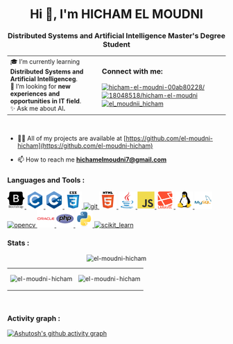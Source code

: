 <h1 align="center">Hi 👋, I'm HICHAM EL MOUDNI</h1>
<h3 align="center">Distributed Systems and Artificial Intelligence Master's Degree Student</h3>
<table>
<tr>
  <td valign="center">
    🎓 I’m currently learning <b>Distributed Systems and Artificial Intelligenceg</b>.<br>
    🎯 I’m looking for <b>new experiences and opportunities in IT field</b>.<br>
    ✨ Ask me about </b>AI<b>.
   </td>
   <td valign="center">
    <h3 align="left">Connect with me:</h3>
    <p align="left">
  <a href="https://linkedin.com/in/hicham-el-moudni-00ab80228/" target="blank"><img align="center" src="https://raw.githubusercontent.com/rahuldkjain/github-profile-readme-generator/master/src/images/icons/Social/linked-in-alt.svg" alt="hicham-el-moudni-00ab80228/" height="30" width="40" /></a>  &nbsp;  &nbsp;  &nbsp;
<a href="https://stackoverflow.com/users/18048518/hicham-el-moudni" target="blank"><img align="center" src="https://raw.githubusercontent.com/rahuldkjain/github-profile-readme-generator/master/src/images/icons/Social/stack-overflow.svg" alt="18048518/hicham-el-moudni" height="30" width="40" /></a>  &nbsp;  &nbsp;  &nbsp;
<a href="https://instagram.com/el_moudnii_hicham" target="blank"><img align="center" src="https://raw.githubusercontent.com/rahuldkjain/github-profile-readme-generator/master/src/images/icons/Social/instagram.svg" alt="el_moudnii_hicham" height="30" width="40" /></a>
       &nbsp;  &nbsp;  &nbsp;  &nbsp;
</p> 
   </td>
</tr>
</table></br>

- 👨‍💻 All of my projects are available at [https://github.com/el-moudni-hicham](https://github.com/el-moudni-hicham)

- 📫 How to reach me **hichamelmoudni7@gmail.com**

<h3 align="left">Languages and Tools :</h3>
<p align="left"> <a href="https://getbootstrap.com" target="_blank" rel="noreferrer"> <img src="https://raw.githubusercontent.com/devicons/devicon/master/icons/bootstrap/bootstrap-plain-wordmark.svg" alt="bootstrap" width="40" height="40"/> </a> <a href="https://www.cprogramming.com/" target="_blank" rel="noreferrer"> <img src="https://raw.githubusercontent.com/devicons/devicon/master/icons/c/c-original.svg" alt="c" width="40" height="40"/> </a> <a href="https://www.w3schools.com/cpp/" target="_blank" rel="noreferrer"> <img src="https://raw.githubusercontent.com/devicons/devicon/master/icons/cplusplus/cplusplus-original.svg" alt="cplusplus" width="40" height="40"/> </a> <a href="https://www.w3schools.com/css/" target="_blank" rel="noreferrer"> <img src="https://raw.githubusercontent.com/devicons/devicon/master/icons/css3/css3-original-wordmark.svg" alt="css3" width="40" height="40"/> </a> <a href="https://git-scm.com/" target="_blank" rel="noreferrer"> <img src="https://www.vectorlogo.zone/logos/git-scm/git-scm-icon.svg" alt="git" width="40" height="40"/> </a> <a href="https://www.w3.org/html/" target="_blank" rel="noreferrer"> <img src="https://raw.githubusercontent.com/devicons/devicon/master/icons/html5/html5-original-wordmark.svg" alt="html5" width="40" height="40"/> </a> <a href="https://www.java.com" target="_blank" rel="noreferrer"> <img src="https://raw.githubusercontent.com/devicons/devicon/master/icons/java/java-original.svg" alt="java" width="40" height="40"/> </a> <a href="https://developer.mozilla.org/en-US/docs/Web/JavaScript" target="_blank" rel="noreferrer"> <img src="https://raw.githubusercontent.com/devicons/devicon/master/icons/javascript/javascript-original.svg" alt="javascript" width="40" height="40"/> </a> <a href="https://laravel.com/" target="_blank" rel="noreferrer"> <img src="https://raw.githubusercontent.com/devicons/devicon/master/icons/laravel/laravel-plain-wordmark.svg" alt="laravel" width="40" height="40"/> </a> <a href="https://www.linux.org/" target="_blank" rel="noreferrer"> <img src="https://raw.githubusercontent.com/devicons/devicon/master/icons/linux/linux-original.svg" alt="linux" width="40" height="40"/> </a> <a href="https://www.mysql.com/" target="_blank" rel="noreferrer"> <img src="https://raw.githubusercontent.com/devicons/devicon/master/icons/mysql/mysql-original-wordmark.svg" alt="mysql" width="40" height="40"/> </a> <a href="https://opencv.org/" target="_blank" rel="noreferrer"> <img src="https://www.vectorlogo.zone/logos/opencv/opencv-icon.svg" alt="opencv" width="40" height="40"/> </a> <a href="https://www.oracle.com/" target="_blank" rel="noreferrer"> <img src="https://raw.githubusercontent.com/devicons/devicon/master/icons/oracle/oracle-original.svg" alt="oracle" width="40" height="40"/> </a> <a href="https://www.php.net" target="_blank" rel="noreferrer"> <img src="https://raw.githubusercontent.com/devicons/devicon/master/icons/php/php-original.svg" alt="php" width="40" height="40"/> </a> <a href="https://www.python.org" target="_blank" rel="noreferrer"> <img src="https://raw.githubusercontent.com/devicons/devicon/master/icons/python/python-original.svg" alt="python" width="40" height="40"/> </a> <a href="https://scikit-learn.org/" target="_blank" rel="noreferrer"> <img src="https://upload.wikimedia.org/wikipedia/commons/0/05/Scikit_learn_logo_small.svg" alt="scikit_learn" width="40" height="40"/> </a> </p>

<h3 align="left">Stats :</h3>

<p align="center">
        <img width="48%" src="https://github-readme-streak-stats.herokuapp.com/?user=el-moudni-hicham&theme=highcontrast&hide_border=true" alt="el-moudni-hicham"/>
      </p>
  
  <table>
<tr>
<td >
          <p align="center">
             <img width="70%" src="https://github-readme-stats.vercel.app/api/top-langs?username=el-moudni-hicham&show_icons=true&theme=dracula&title_color=ff8000&text_color=ffffff&bg_color=6a6a6a&locale=en&layout=compact&hide_border=true" alt="el-moudni-hicham" />
            </p>
 </td>
 <td >
          <p align="center">
             <img width="65%" src="https://github-readme-stats.vercel.app/api?username=el-moudni-hicham&show_icons=true&theme=dracula&title_color=ff8000&text_color=ffffff&bg_color=6a6a6a&locale=en&hide_border=true" alt="el-moudni-hicham" />
            </p>
 </td>

</table>
  


<p>
&nbsp;
</p>

<h3 align="left">Activity graph :</h3>

[![Ashutosh's github activity graph](https://github-readme-activity-graph.cyclic.app/graph?username=el-moudni-hicham&bg_color=030303&color=29d64b&line=18c964&point=403d3d&area=true&hide_border=true)](https://github.com/ashutosh00710/github-readme-activity-graph)


